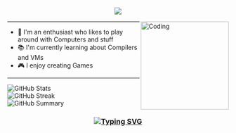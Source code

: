 

<h3 align="center">
  <img src="https://readme-typing-svg.herokuapp.com/?font=Righteous&size=45&center=true&vCenter=true&width=1600&height=70&duration=4000&lines=Hi+There!+👋+I'm+Aditya+" />
</h3>


<img align="right" alt="Coding" width="200" src="https://user-images.githubusercontent.com/74038190/212750999-42ff8a64-dad8-4772-9648-849968543991.gif">



---

- 🔭 I'm an enthusiast who likes to play around with Computers and stuff
- 📚 I'm currently learning about Compilers and VMs
- 🎮 I enjoy creating Games
---

![GitHub Stats](http://github-profile-summary-cards.vercel.app/api/cards/stats?username=adityjhaa&theme=tokyonight)<br>
![GitHub Streak](https://github-readme-streak-stats.herokuapp.com?user=adityjhaa&theme=tokyonight&hide_border=true&card_width=480)<br>
![GitHub Summary](http://github-profile-summary-cards.vercel.app/api/cards/profile-details?username=adityjhaa&theme=tokyonight)


<h3 align="center">
  
  [![Typing SVG](https://readme-typing-svg.herokuapp.com?font=Hack+Nerd+Mono&weight=700&size=24&pause=1000&color=0e75b6&center=true&width=446&lines=Thank+you+for+visiting!+%F0%9F%91%8D)](https://git.io/typing-svg)
</h3>

